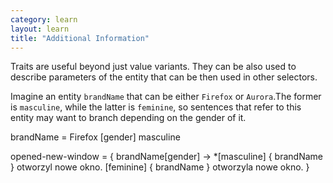 ```yaml
---
category: learn
layout: learn
title: "Additional Information"
---
```


<section class="clearfix">
	<div class="left">
    <p>Traits are useful beyond just value variants. They can be also used to
    describe parameters of the entity that can be then used in other
    selectors.</p>
    <p>Imagine an entity <code class="entity">brandName</code> that can be
    either <code>Firefox</code> or <code>Aurora</code>.The former is <code>masculine</code>, while the latter is
    <code>feminine</code>, so sentences that refer to this entity may want to
    branch depending on the gender of it.</p>
	</div>
  <div class="right">
		<div class="editor sourceEditor height15"
		  id="sourceEditor1"
		  data-source="sourceEditor1"
		  data-output="output1"
		>brandName = Firefox
  [gender] masculine

opened-new-window = { brandName[gender] ->
 *[masculine] { brandName } otworzyl nowe okno.
  [feminine] { brandName } otworzyla nowe okno.
}
		</div>
		<dl id="output1">
		</dl>
	</div>
</section>
